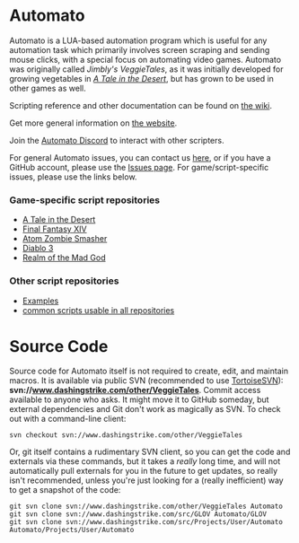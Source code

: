 # Automato
Automato is a LUA-based automation program which is useful for any automation task which primarily involves screen scraping and sending mouse clicks, with a special focus on automating video games.  Automato was originally called <i>Jimbly's VeggieTales</i>, as it was initially developed for growing vegetables in <i><a href="http://atitd.com">A Tale in the Desert</a></i>, but has grown to be used in other games as well.

Scripting reference and other documentation can be found on [the wiki](https://github.com/DashingStrike/Automato/wiki).

Get more general information on [the website](http://www.dashingstrike.com/Automato).

Join the [Automato Discord](https://discord.gg/XVUdwy8) to interact with other scripters.

For general Automato issues, you can contact us [here](https://gitreports.com/issue/DashingStrike/Automato), or if you have a GitHub account, please use the [Issues page](https://github.com/DashingStrike/Automato/issues).  For game/script-specific issues, please use the links below.

### Game-specific script repositories
* [A Tale in the Desert](https://github.com/DashingStrike/Automato-ATITD)
* [Final Fantasy XIV](https://github.com/DashingStrike/Automato-FFXIV)
* [Atom Zombie Smasher](https://github.com/DashingStrike/Automato-AtomZombieSmasher)
* [Diablo 3](https://github.com/DashingStrike/Automato-Diablo3)
* [Realm of the Mad God](https://github.com/DashingStrike/Automato-ROTMG)

### Other script repositories
* [Examples](https://github.com/DashingStrike/Automato-Examples)
* [common scripts usable in all repositories](https://github.com/DashingStrike/Automato-common)

# Source Code

Source code for Automato itself is not required to create, edit, and maintain macros. It is available via public SVN (recommended to use [TortoiseSVN](https://tortoisesvn.net/downloads.html)): **svn://www.dashingstrike.com/other/VeggieTales**. Commit access available to anyone who asks. It might move it to GitHub someday, but external dependencies and Git don't work as magically as SVN.  To check out with a command-line client:
```
svn checkout svn://www.dashingstrike.com/other/VeggieTales
```
Or, git itself contains a rudimentary SVN client, so you can get the code and externals via these commands, but it takes a *really* long time, and will not automatically pull externals for you in the future to get updates, so really isn't recommended, unless you're just looking for a (really inefficient) way to get a snapshot of the code:
```
git svn clone svn://www.dashingstrike.com/other/VeggieTales Automato
git svn clone svn://www.dashingstrike.com/src/GLOV Automato/GLOV
git svn clone svn://www.dashingstrike.com/src/Projects/User/Automato Automato/Projects/User/Automato
```
